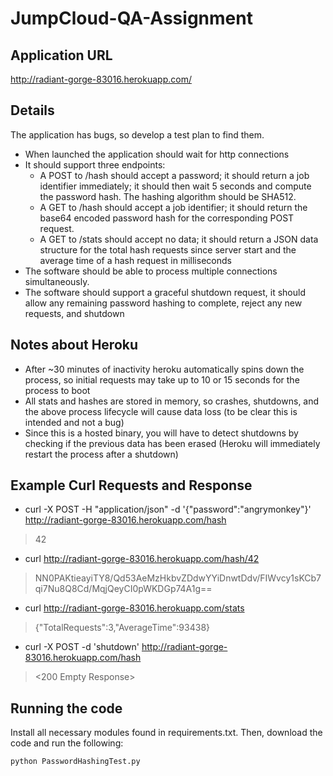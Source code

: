 # JumpCloud-QA-Assignment

## Application URL
http://radiant-gorge-83016.herokuapp.com/ 

## Details
The application has bugs, so develop a test plan to find them.

- When launched the application should wait for http connections
- It should support three endpoints:
  - A  POST  to  /hash  should accept a password; it should return a job identifier immediately; it should then wait 5 seconds and compute the password hash. The hashing algorithm should be SHA512.
  - A  GET  to  /hash  should accept a job identifier; it should return the base64 encoded password hash for the corresponding  POST  request.
  - A  GET  to  /stats   should accept no data; it should return a JSON data structure for the total hash requests since server start and the average time of a hash request in milliseconds
- The software should be able to process multiple connections simultaneously.
- The software should support a graceful shutdown request, it should allow any remaining password hashing to complete, reject any new requests, and shutdown

## Notes about Heroku
- After ~30 minutes of inactivity heroku automatically spins down the process, so initial requests may take up to 10 or 15 seconds for the process to boot
- All stats and hashes are stored in memory, so crashes, shutdowns, and the above process lifecycle will cause data loss (to be clear this is intended and not a bug)
- Since this is a hosted binary, you will have to detect shutdowns by checking if the previous data has been erased (Heroku will immediately restart the process after a shutdown)

## Example Curl Requests and Response
- curl -X POST -H "application/json" -d '{"password":"angrymonkey"}' http://radiant-gorge-83016.herokuapp.com/hash
> 42

- curl http://radiant-gorge-83016.herokuapp.com/hash/42
> NN0PAKtieayiTY8/Qd53AeMzHkbvZDdwYYiDnwtDdv/FIWvcy1sKCb7qi7Nu8Q8Cd/MqjQeyCI0pWKDGp74A1g==

- curl http://radiant-gorge-83016.herokuapp.com/stats
> {"TotalRequests":3,"AverageTime":93438}

- curl -X POST -d 'shutdown' http://radiant-gorge-83016.herokuapp.com/hash                       
> <200 Empty Response>

## Running the code
Install all necessary modules found in requirements.txt. Then, download the code and run the following:
```
python PasswordHashingTest.py
```
